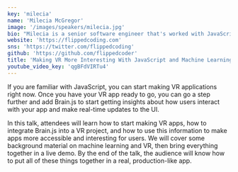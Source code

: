 ```yaml
---
key: 'milecia'
name: 'Milecia McGregor'
image: '/images/speakers/milecia.jpg'
bio: "Milecia is a senior software engineer that's worked with JavaScript, Angular, React, Node, PHP, Python, .NET, SQL, AWS, Heroku, Azure, and many other tools to build web apps. She also has a master's degree in mechanical and aerospace engineering and has published research in machine learning and robotics. She started Flipped Coding in 2017 to help people learn web development with real-world projects and she publishes articles covering all aspects of software on several publications, including freeCodeCamp. She also travels around the world speaking at tech conferences about various software engineering topics ranging from machine learning, PWAs, and managing a career in tech."
website: 'https://flippedcoding.com'
sns: 'https://twitter.com/flippedcoding'
github: 'https://github.com/flippedcoder'
title: 'Making VR More Interesting With JavaScript and Machine Learning'
youtube_video_key: 'qgBFdVIRTu4'
---
```


If you are familiar with JavaScript, you can start making VR applications right now. Once you have your VR app ready to go, you can go a step further and add Brain.js to start getting insights about how users interact with your app and make real-time updates to the UI.

In this talk, attendees will learn how to start making VR apps, how to integrate Brain.js into a VR project, and how to use this information to make apps more accessible and interesting for users. We will cover some background material on machine learning and VR, then bring everything together in a live demo. By the end of the talk, the audience will know how to put all of these things together in a real, production-like app.
